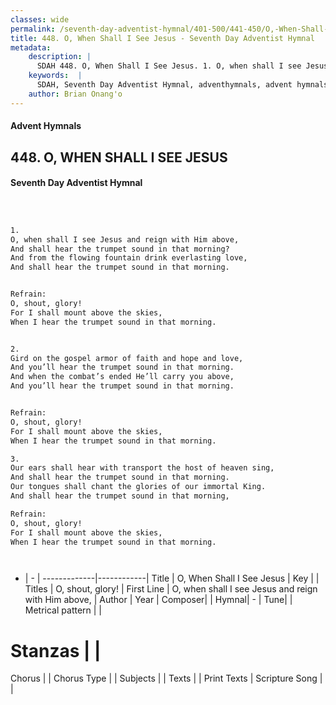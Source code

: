 ```yaml
---
classes: wide
permalink: /seventh-day-adventist-hymnal/401-500/441-450/O,-When-Shall-I-See-Jesus/
title: 448. O, When Shall I See Jesus - Seventh Day Adventist Hymnal
metadata:
    description: |
      SDAH 448. O, When Shall I See Jesus. 1. O, when shall I see Jesus and reign with Him above, And shall hear the trumpet sound in that morning? And from the flowing fountain drink everlasting love, And shall hear the trumpet sound in that morning. 
    keywords:  |
      SDAH, Seventh Day Adventist Hymnal, adventhymnals, advent hymnals, O, When Shall I See Jesus, O, when shall I see Jesus and reign with Him above, ,O, shout, glory!
    author: Brian Onang'o
---
```


#### Advent Hymnals
## 448. O, WHEN SHALL I SEE JESUS
#### Seventh Day Adventist Hymnal

```txt



1.
O, when shall I see Jesus and reign with Him above,
And shall hear the trumpet sound in that morning?
And from the flowing fountain drink everlasting love,
And shall hear the trumpet sound in that morning.


Refrain:
O, shout, glory!
For I shall mount above the skies,
When I hear the trumpet sound in that morning.


2.
Gird on the gospel armor of faith and hope and love,
And you’ll hear the trumpet sound in that morning.
And when the combat’s ended He’ll carry you above,
And you’ll hear the trumpet sound in that morning.


Refrain:
O, shout, glory!
For I shall mount above the skies,
When I hear the trumpet sound in that morning.

3.
Our ears shall hear with transport the host of heaven sing,
And shall hear the trumpet sound in that morning.
Our tongues shall chant the glories of our immortal King.
And shall hear the trumpet sound in that morning,

Refrain:
O, shout, glory!
For I shall mount above the skies,
When I hear the trumpet sound in that morning.




```

- |   -  |
-------------|------------|
Title | O, When Shall I See Jesus |
Key |  |
Titles | O, shout, glory! |
First Line | O, when shall I see Jesus and reign with Him above, |
Author | 
Year | 
Composer|  |
Hymnal|  - |
Tune|  |
Metrical pattern | |
# Stanzas |  |
Chorus |  |
Chorus Type |  |
Subjects |  |
Texts |  |
Print Texts | 
Scripture Song |  |
  
